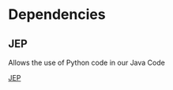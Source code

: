 # Dependencies

## JEP

Allows the use of Python code in our Java Code

[JEP](https://github.com/ninia/jep)
